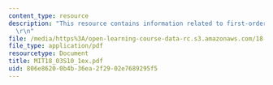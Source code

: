 ```yaml
---
content_type: resource
description: "This resource contains information related to first-order ODE's. \r\n\
  \r\n"
file: /media/https%3A/open-learning-course-data-rc.s3.amazonaws.com/18-03-differential-equations-spring-2010/806e86200b4b36ea2f2902e7689295f5_MIT18_03S10_1ex.pdf
file_type: application/pdf
resourcetype: Document
title: MIT18_03S10_1ex.pdf
uid: 806e8620-0b4b-36ea-2f29-02e7689295f5
---
```

